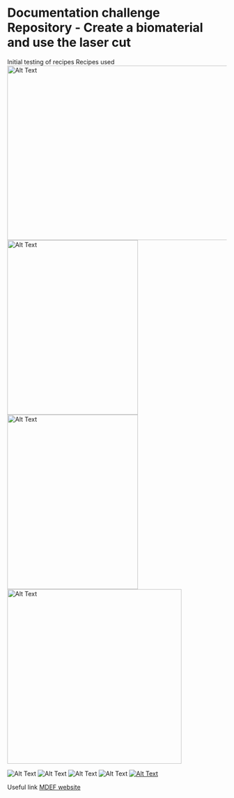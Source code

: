 # Documentation challenge Repository - Create a biomaterial and use the laser cut
Initial testing of recipes
Recipes used
<img src="IMG_1778.jpg" width="600" height="400" alt="Alt Text">
<img src="IMG_1780.jpg" width="300" height="400" alt="Alt Text">
<img src="IMG_1779.jpg" width="300" height="400" alt="Alt Text">
<img src="IMG_1781.jpg" width="400" height="400" alt="Alt Text">

![Alt Text](IMG_1823.jpg)
![Alt Text](IMG_1820.jpg)
![Alt Text](IMG_1788.jpg)
![Alt Text](IMG_1784.jpg)
[![Alt Text](Screenshot1.jpg)](https://youtu.be/Jzrix7-FOi0)



Useful link 
[MDEF website](https://mdef.fablabbcn.org/2023-24/year-1/t2/digital-prototyping-for-design/)
